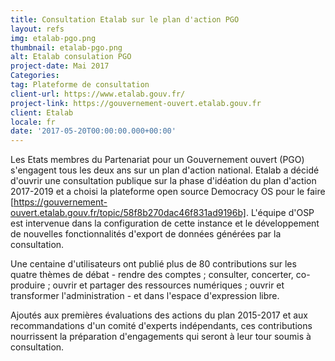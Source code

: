 ```yaml
---
title: Consultation Etalab sur le plan d'action PGO
layout: refs
img: etalab-pgo.png
thumbnail: etalab-pgo.png
alt: Etalab consulation PGO
project-date: Mai 2017
Categories: 
tag: Plateforme de consultation
client-url: https://www.etalab.gouv.fr/
project-link: https://gouvernement-ouvert.etalab.gouv.fr
client: Etalab
locale: fr
date: '2017-05-20T00:00:00.000+00:00'
---
```

Les Etats membres du Partenariat pour un Gouvernement ouvert (PGO) s'engagent tous les deux ans sur un plan d'action national. Etalab a décidé d'ouvrir une consultation publique sur la phase d'idéation du plan d'action 2017-2019 et a choisi la plateforme open source Democracy OS pour le faire [https://gouvernement-ouvert.etalab.gouv.fr/topic/58f8b270dac46f831ad9196b]. L'équipe d'OSP est intervenue dans la configuration de cette instance et le développement de nouvelles fonctionnalités d'export de données générées par la consultation.

Une centaine d'utilisateurs ont publié plus de 80 contributions sur les quatre thèmes de débat - rendre des comptes ; consulter, concerter, co-produire ; ouvrir et partager des ressources numériques ; ouvrir et transformer l'administration - et dans l'espace d'expression libre.

Ajoutés aux premières évaluations des actions du plan 2015-2017 et aux recommandations d'un comité d'experts indépendants, ces contributions nourrissent la préparation d'engagements qui seront à leur tour soumis à consultation.
